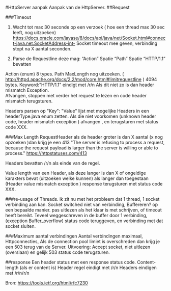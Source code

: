 #HttpServer aanpak
Aanpak van de HttpServer. 
##Request

###Timeout
1. Wacht tot max 30 seconde op een verzoek ( hoe een thread max 30 sec leeft, nog uitzoeken)
https://docs.oracle.com/javase/8/docs/api/java/net/Socket.html#connect-java.net.SocketAddress-int-
Socket timeout mee geven, verbinding stopt na X aantal seconden.

2. Parse de Requestline deze mag: “Action” Spatie “Path” Spatie “HTTP/1.1” bevatten

Action (enum) 8 types.
Path MaxLength nog uitzoeken. ( http://httpd.apache.org/docs/2.2/mod/core.html#limitrequestline ) 4094 bytes.
Keyword:"HTTP/1.1" eindigt met /r/n Als dit niet zo is dan header mismatch Exception.  
Afvangen, stoppen met verder het request te lezen en code header mismatch terugsturen.

Headers parsen op "Key": "Value"  lijst met mogelijke Headers in een headerType.java enum zetten.
Als die niet voorkomen (unknown header code, header mismatch exception ) afvangen , en terugsturen met status code XXX.

###Max Length RequestHeader
als de header groter is dan X aantal (x nog opzoeken )dan krijg je een 413 
 "The server is refusing to process a request,
  because the request payload is larger 
  than the server is willing or able to process."
https://httpstatuses.com/413

Headers bevatten /r/n als einde van de regel.

Value length van een Header, als deze langer is dan X of ongeldige karakters bevat (uitzoeken welke kunnen) 
als langer dan toegestaan (Header value mismatch exception ) response terugsturen met status code XXX.

###re-usage of Threads.
ik zit nu met het probleem dat 1 thread, 1 socket verbinding aan kan.
Socket switched niet van verbinding, Buffereren? op een bepaalde manier.
pas uitlezen als het klaar is met schrijven, of timeout heeft bereikt.
Teveel weggeschreven in de buffer door 1 verbinding, 
(exception Buffer_overflow) status code teruggeven, en verbinding met dat socket sluiten.

###Maximum aantal verbindingen
Aantal verbindingen maximaal, Httpconnecties,
Als de connection pool limiet is overschreden dan krijg je een 503 terug van de Server.
Uitvoering: Accept socket, niet uitlezen (overslaan) en gelijk 503 status code terugsturen.

##response
Een header status met een response status code.
Content-length (als er content is)
Header regel eindigt met /r/n
Headers eindigen met /r/n/r/n

Bron:
https://tools.ietf.org/html/rfc7230
